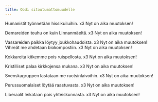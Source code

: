 ```yaml
---
title: Oodi sitoutumattomuudelle
---
```


Humanistit työnnetään 
hissikuiluihin. x3
Nyt on aika muutoksen!

Demareiden touhu on kuin 
Linnanmäeltä. x3
Nyt on aika muutoksen!

Vassareiden paikka löytyy 
joukkohaudoista. x3
Nyt on aika muutoksen!
Vihreät me ahdetaan 
biokompostiin. x3
Nyt on aika muutoksen!

Kokkareita kitkemme pois 
ruispellosta. x3
Nyt on aika muutoksen!

Kristilliset palaa kirkkojensa 
mukana. x3
Nyt on aika muutoksen!

Svenskagruppen lastataan me 
ruotsinlaivoihin. x3
Nyt on aika muutoksen!

Perussuomalaiset löytää 
raastuvasta. x3
Nyt on aika muutoksen!

Liberaalit leikataan pois
yhteiskunnasta. x3
Nyt on aika muutoksen!
